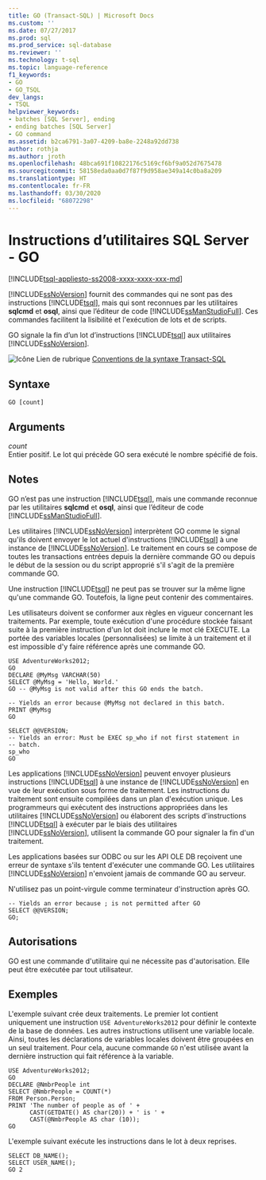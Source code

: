 ```yaml
---
title: GO (Transact-SQL) | Microsoft Docs
ms.custom: ''
ms.date: 07/27/2017
ms.prod: sql
ms.prod_service: sql-database
ms.reviewer: ''
ms.technology: t-sql
ms.topic: language-reference
f1_keywords:
- GO
- GO_TSQL
dev_langs:
- TSQL
helpviewer_keywords:
- batches [SQL Server], ending
- ending batches [SQL Server]
- GO command
ms.assetid: b2ca6791-3a07-4209-ba8e-2248a92dd738
author: rothja
ms.author: jroth
ms.openlocfilehash: 48bca691f10822176c5169cf6bf9a052d7675478
ms.sourcegitcommit: 58158eda0aa0d7f87f9d958ae349a14c0ba8a209
ms.translationtype: HT
ms.contentlocale: fr-FR
ms.lasthandoff: 03/30/2020
ms.locfileid: "68072298"
---
```

# <a name="sql-server-utilities-statements---go"></a>Instructions d’utilitaires SQL Server - GO
[!INCLUDE[tsql-appliesto-ss2008-xxxx-xxxx-xxx-md](../../includes/tsql-appliesto-ss2008-xxxx-xxxx-xxx-md.md)]

  [!INCLUDE[ssNoVersion](../../includes/ssnoversion-md.md)] fournit des commandes qui ne sont pas des instructions [!INCLUDE[tsql](../../includes/tsql-md.md)], mais qui sont reconnues par les utilitaires **sqlcmd** et **osql**, ainsi que l’éditeur de code [!INCLUDE[ssManStudioFull](../../includes/ssmanstudiofull-md.md)]. Ces commandes facilitent la lisibilité et l'exécution de lots et de scripts.  
  
  GO signale la fin d’un lot d’instructions [!INCLUDE[tsql](../../includes/tsql-md.md)] aux utilitaires [!INCLUDE[ssNoVersion](../../includes/ssnoversion-md.md)].  
  
 ![Icône Lien de rubrique](../../database-engine/configure-windows/media/topic-link.gif "Icône du lien de rubrique") [Conventions de la syntaxe Transact-SQL](../../t-sql/language-elements/transact-sql-syntax-conventions-transact-sql.md)  
  
## <a name="syntax"></a>Syntaxe  
  
```  
GO [count]  
```  
  
## <a name="arguments"></a>Arguments  
 *count*  
 Entier positif. Le lot qui précède GO sera exécuté le nombre spécifié de fois.  
  
## <a name="remarks"></a>Notes  
 GO n’est pas une instruction [!INCLUDE[tsql](../../includes/tsql-md.md)], mais une commande reconnue par les utilitaires **sqlcmd** et **osql**, ainsi que l’éditeur de code [!INCLUDE[ssManStudioFull](../../includes/ssmanstudiofull-md.md)].  
  
 Les utilitaires [!INCLUDE[ssNoVersion](../../includes/ssnoversion-md.md)] interprètent GO comme le signal qu'ils doivent envoyer le lot actuel d'instructions [!INCLUDE[tsql](../../includes/tsql-md.md)] à une instance de [!INCLUDE[ssNoVersion](../../includes/ssnoversion-md.md)]. Le traitement en cours se compose de toutes les transactions entrées depuis la dernière commande GO ou depuis le début de la session ou du script approprié s'il s'agit de la première commande GO.  
  
 Une instruction [!INCLUDE[tsql](../../includes/tsql-md.md)] ne peut pas se trouver sur la même ligne qu'une commande GO. Toutefois, la ligne peut contenir des commentaires.  
  
 Les utilisateurs doivent se conformer aux règles en vigueur concernant les traitements. Par exemple, toute exécution d'une procédure stockée faisant suite à la première instruction d'un lot doit inclure le mot clé EXECUTE. La portée des variables locales (personnalisées) se limite à un traitement et il est impossible d'y faire référence après une commande GO.  
  
```  
USE AdventureWorks2012;  
GO  
DECLARE @MyMsg VARCHAR(50)  
SELECT @MyMsg = 'Hello, World.'  
GO -- @MyMsg is not valid after this GO ends the batch.  
  
-- Yields an error because @MyMsg not declared in this batch.  
PRINT @MyMsg  
GO  
  
SELECT @@VERSION;  
-- Yields an error: Must be EXEC sp_who if not first statement in   
-- batch.  
sp_who  
GO  
```  
  
 Les applications [!INCLUDE[ssNoVersion](../../includes/ssnoversion-md.md)] peuvent envoyer plusieurs instructions [!INCLUDE[tsql](../../includes/tsql-md.md)] à une instance de [!INCLUDE[ssNoVersion](../../includes/ssnoversion-md.md)] en vue de leur exécution sous forme de traitement. Les instructions du traitement sont ensuite compilées dans un plan d'exécution unique. Les programmeurs qui exécutent des instructions appropriées dans les utilitaires [!INCLUDE[ssNoVersion](../../includes/ssnoversion-md.md)] ou élaborent des scripts d'instructions [!INCLUDE[tsql](../../includes/tsql-md.md)] à exécuter par le biais des utilitaires [!INCLUDE[ssNoVersion](../../includes/ssnoversion-md.md)], utilisent la commande GO pour signaler la fin d'un traitement.  
  
 Les applications basées sur ODBC ou sur les API OLE DB reçoivent une erreur de syntaxe s'ils tentent d'exécuter une commande GO. Les utilitaires [!INCLUDE[ssNoVersion](../../includes/ssnoversion-md.md)] n'envoient jamais de commande GO au serveur.  
  
 N'utilisez pas un point-virgule comme terminateur d'instruction après GO.
 
```
-- Yields an error because ; is not permitted after GO  
SELECT @@VERSION;  
GO;  
```
  
## <a name="permissions"></a>Autorisations  
 GO est une commande d'utilitaire qui ne nécessite pas d'autorisation. Elle peut être exécutée par tout utilisateur.    
  
## <a name="examples"></a>Exemples  
 L'exemple suivant crée deux traitements. Le premier lot contient uniquement une instruction `USE AdventureWorks2012` pour définir le contexte de la base de données. Les autres instructions utilisent une variable locale. Ainsi, toutes les déclarations de variables locales doivent être groupées en un seul traitement. Pour cela, aucune commande `GO` n'est utilisée avant la dernière instruction qui fait référence à la variable.  
  
```  
USE AdventureWorks2012;  
GO  
DECLARE @NmbrPeople int  
SELECT @NmbrPeople = COUNT(*)  
FROM Person.Person;  
PRINT 'The number of people as of ' +  
      CAST(GETDATE() AS char(20)) + ' is ' +  
      CAST(@NmbrPeople AS char (10));  
GO  
```  
  
 L'exemple suivant exécute les instructions dans le lot à deux reprises.  
  
```  
SELECT DB_NAME();  
SELECT USER_NAME();  
GO 2  
```  
  
  
